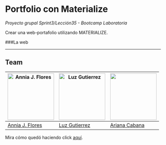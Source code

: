 # Portfolio con Materialize

*Proyecto grupal Sprint3/Lección35 - Bootcamp Laboratoria*

Crear una web-portafolio utilizando MATERIALIZE.

###La web


----------------------------------------------------------------------------------
## Team

<a href="https://github.com/itsandromeda"><img src="https://s-media-cache-ak0.pinimg.com/564x/fb/13/a5/fb13a5993e465a069ec453e56e560797.jpg" alt="Annia J. Flores" height="150"></a> | <a href="https://github.com/mili01gm"><img src="https://avatars1.githubusercontent.com/u/25906448?v=3&s=460" alt="Luz Gutierrez" height="150"></a> | <a href="https://github.com/arianacabana09"><img src="https://trello-avatars.s3.amazonaws.com/50b781542e67884e24821bf2dda1c0ba/original.png" height="150"></a>
|---|---|---|
[Annia J. Flores](https://github.com/itsandromeda) | [Luz Gutierrez](https://github.com/mili01gm) | [Ariana Cabana](https://github.com/arianacabana09)

Mira cómo quedó haciendo click [aquí](https://mili01gm.github.io/portfolio-materialize/).
